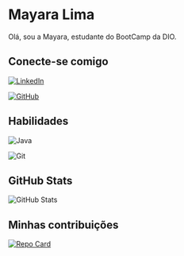 # Mayara Lima


Olá, sou a Mayara, estudante do BootCamp da DIO. 

## Conecte-se comigo
[![LinkedIn](https://img.shields.io/badge/LinkedIn-0077B5?style=for-the-badge&logo=linkedin&logoColor=white)](www.linkedin.com/in/mayara-lima-742173145/)

[![GitHub](https://img.shields.io/badge/GitHub-100000?style=for-the-badge&logo=github&logoColor=white)](https://github.com/Maylima97)

## Habilidades

![Java](https://img.shields.io/badge/java-%23ED8B00.svg?style=for-the-badge&logo=openjdk&logoColor=white)

![Git](https://img.shields.io/badge/GIT-E44C30?style=for-the-badge&logo=git&logoColor=white)


## GitHub Stats

![GitHub Stats](https://github-readme-stats.vercel.app/api?username=Maylima97&theme=transparent&bg_color=000&border_color=30A3DC&show_icons=true&icon_color=30A3DC&title_color=E94D5F&text_color=FFF)

## Minhas contribuições
[![Repo Card](https://github-readme-stats.vercel.app/api/pin/?username=Maylima97&repo=dio-curso-git-github&bg_color=000000&border_color=fff&show_icons=true&icon_color=fff&title_color=fff&text_color=fff)](https://github.com/Maylima97/dio-curso-git-github.git)


